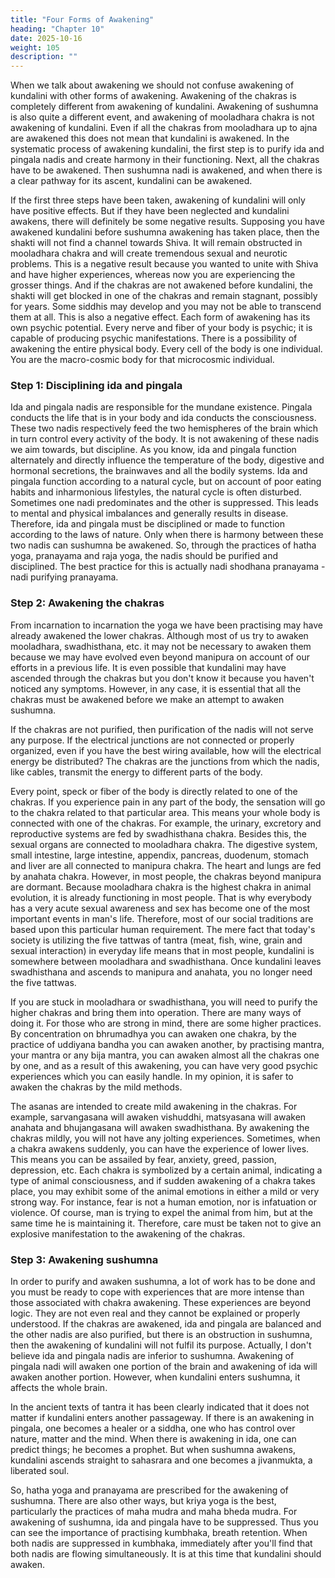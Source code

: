 ```yaml
---
title: "Four Forms of Awakening"
heading: "Chapter 10"
date: 2025-10-16
weight: 105
description: ""
---
```



When we talk about awakening we should not confuse awakening of kundalini with
other forms of awakening. Awakening of the chakras is completely different from
awakening of kundalini. Awakening of sushumna is also quite a different event, and
awakening of mooladhara chakra is not awakening of kundalini. Even if all the chakras
from mooladhara up to ajna are awakened this does not mean that kundalini is awakened.
In the systematic process of awakening kundalini, the first step is to purify ida and
pingala nadis and create harmony in their functioning. Next, all the chakras have to be
awakened. Then sushumna nadi is awakened, and when there is a clear pathway for its
ascent, kundalini can be awakened.

If the first three steps have been taken, awakening of kundalini will only have
positive effects. But if they have been neglected and kundalini awakens, there will
definitely be some negative results. Supposing you have awakened kundalini before
sushumna awakening has taken place, then the shakti will not find a channel towards
Shiva. It will remain obstructed in mooladhara chakra and will create tremendous sexual
and neurotic problems. This is a negative result because you wanted to unite with Shiva
and have higher experiences, whereas now you are experiencing the grosser things. And
if the chakras are not awakened before kundalini, the shakti will get blocked in one of the
chakras and remain stagnant, possibly for years. Some siddhis may develop and you may
not be able to transcend them at all. This is also a negative effect.
Each form of awakening has its own psychic potential. Every nerve and fiber of your
body is psychic; it is capable of producing psychic manifestations. There is a possibility
of awakening the entire physical body. Every cell of the body is one individual. You are
the macro-cosmic body for that microcosmic individual.


### Step 1: Disciplining ida and pingala

Ida and pingala nadis are responsible for the mundane existence. Pingala conducts the
life that is in your body and ida conducts the consciousness. These two nadis respectively
feed the two hemispheres of the brain which in turn control every activity of the body. It
is not awakening of these nadis we aim towards, but discipline. As you know, ida and
pingala function alternately and directly influence the temperature of the body, digestive
and hormonal secretions, the brainwaves and all the bodily systems.
Ida and pingala function according to a natural cycle, but on account of poor eating
habits and inharmonious lifestyles, the natural cycle is often disturbed. Sometimes one
nadi predominates and the other is suppressed. This leads to mental and physical
imbalances and generally results in disease. Therefore, ida and pingala must be
disciplined or made to function according to the laws of nature. Only when there is
harmony between these two nadis can sushumna be awakened.
So, through the practices of hatha yoga, pranayama and raja yoga, the nadis should be
purified and disciplined. The best practice for this is actually nadi shodhana pranayama -
nadi purifying pranayama.


### Step 2: Awakening the chakras

From incarnation to incarnation the yoga we have been practising may have already
awakened the lower chakras. Although most of us try to awaken mooladhara,
swadhisthana, etc. it may not be necessary to awaken them because we may have evolved
even beyond manipura on account of our efforts in a previous life. It is even possible that
kundalini may have ascended through the chakras but you don't know it because you
haven't noticed any symptoms. However, in any case, it is essential that all the chakras
must be awakened before we make an attempt to awaken sushumna.

If the chakras are not purified, then purification of the nadis will not serve any
purpose. If the electrical junctions are not connected or properly organized, even if you
have the best wiring available, how will the electrical energy be distributed? The chakras
are the junctions from which the nadis, like cables, transmit the energy to different parts
of the body.

Every point, speck or fiber of the body is directly related to one of the chakras. If you
experience pain in any part of the body, the sensation will go to the chakra related to that
particular area. This means your whole body is connected with one of the chakras. For
example, the urinary, excretory and reproductive systems are fed by swadhisthana chakra.
Besides this, the sexual organs are connected to mooladhara chakra. The digestive
system, small intestine, large intestine, appendix, pancreas, duodenum, stomach and liver
are all connected to manipura chakra. The heart and lungs are fed by anahata chakra.
However, in most people, the chakras beyond manipura are dormant. Because
mooladhara chakra is the highest chakra in animal evolution, it is already functioning in
most people. That is why everybody has a very acute sexual awareness and sex has
become one of the most important events in man's life. Therefore, most of our social
traditions are based upon this particular human requirement. The mere fact that today's
society is utilizing the five tattwas of tantra (meat, fish, wine, grain and sexual
interaction) in everyday life means that in most people, kundalini is somewhere between
mooladhara and swadhisthana. Once kundalini leaves swadhisthana and ascends to
manipura and anahata, you no longer need the five tattwas.

If you are stuck in mooladhara or swadhisthana, you will need to purify the higher
chakras and bring them into operation. There are many ways of doing it. For those who
are strong in mind, there are some higher practices. By concentration on bhrumadhya you
can awaken one chakra, by the practice of uddiyana bandha you can awaken another, by
practising mantra, your mantra or any bija mantra, you can awaken almost all the chakras
one by one, and as a result of this awakening, you can have very good psychic
experiences which you can easily handle. In my opinion, it is safer to awaken the chakras
by the mild methods.

The asanas are intended to create mild awakening in the chakras. For example,
sarvangasana will awaken vishuddhi, matsyasana will awaken anahata and bhujangasana
will awaken swadhisthana. By awakening the chakras mildly, you will not have any
jolting experiences. Sometimes, when a chakra awakens suddenly, you can have the
experience of lower lives. This means you can be assailed by fear, anxiety, greed,
passion, depression, etc.
Each chakra is symbolized by a certain animal, indicating a type of animal
consciousness, and if sudden awakening of a chakra takes place, you may exhibit some of
the animal emotions in either a mild or very strong way. For instance, fear is not a human
emotion, nor is infatuation or violence. Of course, man is trying to expel the animal from
him, but at the same time he is maintaining it. Therefore, care must be taken not to give
an explosive manifestation to the awakening of the chakras.


### Step 3: Awakening sushumna

In order to purify and awaken sushumna, a lot of work has to be done and you must
be ready to cope with experiences that are more intense than those associated with chakra
awakening. These experiences are beyond logic. They are not even real and they cannot
be explained or properly understood. If the chakras are awakened, ida and pingala are
balanced and the other nadis are also purified, but there is an obstruction in sushumna,
then the awakening of kundalini will not fulfil its purpose.
Actually, I don't believe ida and pingala nadis are inferior to sushumna. Awakening of
pingala nadi will awaken one portion of the brain and awakening of ida will awaken
another portion. However, when kundalini enters sushumna, it affects the whole brain.

In the ancient texts of tantra it has been clearly indicated that it does not matter if
kundalini enters another passageway. If there is an awakening in pingala, one becomes a
healer or a siddha, one who has control over nature, matter and the mind. When there is
awakening in ida, one can predict things; he becomes a prophet. But when sushumna
awakens, kundalini ascends straight to sahasrara and one becomes a jivanmukta, a
liberated soul.

So, hatha yoga and pranayama are prescribed for the awakening of sushumna. There
are also other ways, but kriya yoga is the best, particularly the practices of maha mudra
and maha bheda mudra. For awakening of sushumna, ida and pingala have to be
suppressed. Thus you can see the importance of practising kumbhaka, breath retention.
When both nadis are suppressed in kumbhaka, immediately after you'll find that both
nadis are flowing simultaneously. It is at this time that kundalini should awaken.
